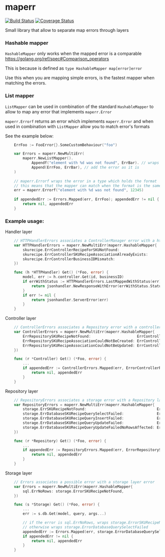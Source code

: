 # maperr
[![Build Status](https://travis-ci.org/intelligentpos/maperr.svg?branch=master)](https://travis-ci.org/intelligentpos/maperr)
[![Coverage Status](https://coveralls.io/repos/github/intelligentpos/maperr/badge.svg)](https://coveralls.io/github/intelligentpos/maperr)

Small library that allow to separate map errors through layers

### Hashable mapper
`HashableMapper` only works when the mapped error is a comparable https://golang.org/ref/spec#Comparison_operators

This is because is defined as `type HashableMapper map[error]error`

Use this when you are mapping simple errors, is the fastest mapper when matching the errors.

### List mapper
`ListMapper` can be used in combination of the standard `HashableMapper` to allow to map any error that implements
`maperr.Error`

`maperr.Errorf` returns an error which implements `maperr.Error` and when used in combination with `ListMapper` allow 
you to match error's formats

See the example below:

```go
    ErrFoo := FooError{}.SomeCustomBehaviour("foo")

    var Errors = maperr.NewMultiErr(
        maperr.NewListMapper().
            Appendf("element with %d was not found", ErrBar). // wraps the error in a error type which holds the format
            Append(ErrFoo, ErrBar), // add the error as it is
    )
    
    // maperr.Errorf wraps the error in a type which holds the format
    // this means that the mapper can match when the format is the same
    err = maperr.Errorf("element with %d was not found", 12345)
    
    if appendedErr := Errors.Mapped(err, ErrFoo); appendedErr != nil {
        return nil, appendedErr
    }
```

### Example usage:

Handler layer
```go
    // HTTPHandlerErrors associates a ControllerManager error with a http api handler layer error
    var HTTPHandlerErrors = maperr.NewMultiErr(maperr.HashableMapper{
    	skurecipe.ErrControllerRecipeForSKUNotFound:                   maperr.WithStatus(errorTextRecipeForSKUNotFound, http.StatusNotFound),
    	skurecipe.ErrControllerSKURecipeAssociationAlreadyExists:      maperr.WithStatus(errorTextRecipeForSKUAlreadyExists, http.StatusBadRequest),
    	skurecipe.ErrControllerBusinessIDMismatch:                     maperr.WithStatus(errorTextResourceBusinessMismatch, http.StatusUnauthorized),
    })

    func (h *HTTPHandler) Get() (*Foo, error) {
        model, err := h.controller.Get(id, businessID)
        if errWithStatus := HTTPHandlerErrors.LastMappedWithStatus(err); errWithStatus != nil {
            return jsonhandler.NewResponseWithError(errWithStatus.Status(), errWithStatus.Error(), &err)
        }
        if err != nil {
            return jsonhandler.ServerError(err)
        }
    }
```

Controller layer
```go
    // ControllerErrors associates a Repository error with a controller layer error
    var ControllerErrors = maperr.NewMultiErr(maperr.HashableMapper{
        ErrRepositorySKURecipeNotFound:                     ErrControllerRecipeForSKUNotFound,
        ErrRepositorySKURecipeAssociationCouldNotBeCreated: ErrControllerCouldNotAssociateSKUToRecipe,
        ErrRepositorySKURecipeAssociationCouldNotBeUpdated: ErrControllerCouldNotRemoveSKUAssociationWithRecipe,
    })

    func (r *Controller) Get() (*Foo, error) {
        ...
        if appendedErr := ControllerErrors.Mapped(err, ErrorControllerRecipeForSKUNotFound); appendedErr != nil {
            return nil, appendedErr
        }
    }
```

Repository layer
```go
    // RepositoryErrors associates a storage error with a Repository layer error
    var RepositoryErrors = maperr.NewMultiErr(maperr.HashableMapper{
        storage.ErrSKURecipeNotFound:                                ErrRepositorySKURecipeNotFound,
        storage.ErrDatabaseSKURecipeQuerySelectFailed:               ErrRepositorySKURecipeNotFound,
        storage.ErrDatabaseSKURecipeQueryInsertFailed:               ErrRepositorySKURecipeAssociationCouldNotBeCreated,
        storage.ErrDatabaseSKURecipeQueryUpdateFailed:               ErrRepositorySKURecipeAssociationCouldNotBeUpdated,
        storage.ErrDatabaseSKURecipeQueryUpdateFailedNoRowsAffected: ErrRepositorySKURecipeAssociationCouldNotBeUpdated,
    })

    func (r *Repository) Get() (*Foo, error) {
        ...
        if appendedErr := RepositoryErrors.Mapped(err, ErrorRepositorySKURecipeNotFound); appendedErr != nil {
            return nil, appendedErr
        }
    }
```

Storage layer
```go
    // Errors associates a possible error with a storage layer error
    var Errors = maperr.NewMultiErr(maperr.HashableMapper{
        sql.ErrNoRows: storage.ErrorSKURecipeNotFound,
    })

    func (s *Storage) Get() (*Foo, error) {
        ...
        err := s.db.Get(model, query, args...)

        // if the error is sql.ErrNoRows, wraps storage.ErrorSKURecipeNotFound
        // otherwise wraps storage.ErrorDatabaseQuerySelectFailed
        appendedErr := Errors.Mapped(err, storage.ErrorDatabaseQuerySelectFailed)
        if appendedErr != nil {
            return nil, appendedErr
        }
    }
```
